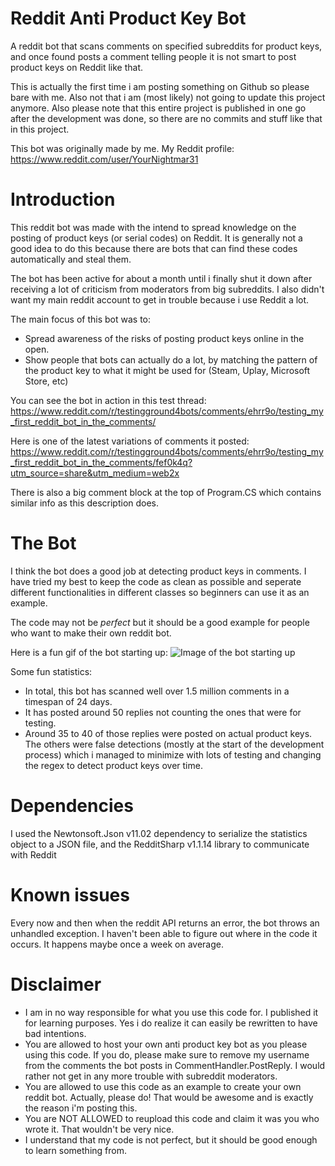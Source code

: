 # Reddit Anti Product Key Bot
A reddit bot that scans comments on specified subreddits for product keys, and once found posts a comment telling people it is not smart to post product keys on Reddit like that.

This is actually the first time i am posting something on Github so please bare with me. Also not that i am (most likely) not going to update this project anymore. Also please note that this entire project is published in one go after the development was done, so there are no commits and stuff like that in this project.

This bot was originally made by me.
My Reddit profile: https://www.reddit.com/user/YourNightmar31

# Introduction
This reddit bot was made with the intend to spread knowledge on the posting of product keys (or serial codes) on Reddit. It is generally not a good idea to do this because there are bots that can find these codes automatically and steal them.

The bot has been active for about a month until i finally shut it down after receiving a lot of criticism from moderators from big subreddits. I also didn't want my main reddit account to get in trouble because i use Reddit a lot.

The main focus of this bot was to:
  - Spread awareness of the risks of posting product keys online in the open.
  - Show people that bots can actually do a lot, by matching the pattern of the product key to what it might be used for (Steam, Uplay, Microsoft Store, etc)

You can see the bot in action in this test thread: https://www.reddit.com/r/testingground4bots/comments/ehrr9o/testing_my_first_reddit_bot_in_the_comments/

Here is one of the latest variations of comments it posted:
https://www.reddit.com/r/testingground4bots/comments/ehrr9o/testing_my_first_reddit_bot_in_the_comments/fef0k4q?utm_source=share&utm_medium=web2x

There is also a big comment block at the top of Program.CS which contains similar info as this description does.

# The Bot
I think the bot does a good job at detecting product keys in comments. I have tried my best to keep the code as clean as possible and seperate different functionalities in different classes so beginners can use it as an example.

The code may not be *perfect* but it should be a good example for people who want to make their own reddit bot.

Here is a fun gif of the bot starting up:
![Image of the bot starting up](https://i.gyazo.com/91a34149e137b295b4ea66cee7d28b01.gif)

Some fun statistics:
- In total, this bot has scanned well over 1.5 million comments in a timespan of 24 days.
- It has posted around 50 replies not counting the ones that were for testing.
- Around 35 to 40 of those replies were posted on actual product keys. The others were false detections (mostly at the start of the development process) which i managed to minimize with lots of testing and changing the regex to detect product keys over time.

# Dependencies
I used the Newtonsoft.Json v11.02 dependency to serialize the statistics object to a JSON file, and the RedditSharp v1.1.14 library to communicate with Reddit

# Known issues
Every now and then when the reddit API returns an error, the bot throws an unhandled exception. I haven't been able to figure out where in the code it occurs. It happens maybe once a week on average.

# Disclaimer
- I am in no way responsible for what you use this code for. I published it for learning purposes. Yes i do realize it can easily be rewritten to have bad intentions.
- You are allowed to host your own anti product key bot as you please using this code. If you do, please make sure to remove my username from the comments the bot posts in CommentHandler.PostReply. I would rather not get in any more trouble with subreddit moderators.
- You are allowed to use this code as an example to create your own reddit bot. Actually, please do! That would be awesome and is exactly the reason i'm posting this.
- You are NOT ALLOWED to reupload this code and claim it was you who wrote it. That wouldn't be very nice.
- I understand that my code is not perfect, but it should be good enough to learn something from.
